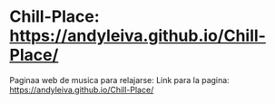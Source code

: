# Chill-Place: https://andyleiva.github.io/Chill-Place/
 Paginaa web de musica para relajarse: Link para la pagina: https://andyleiva.github.io/Chill-Place/
